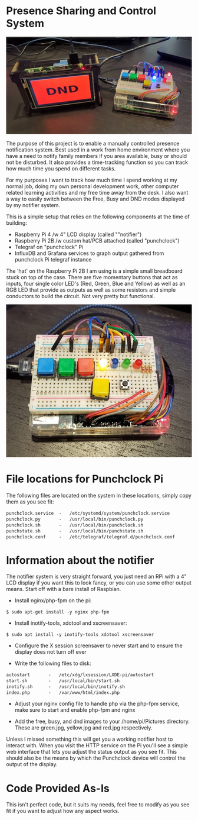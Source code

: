 # Presence Sharing and Control System

![Presence Hardware](https://github.com/henrypotgieter/presence_system/blob/main/device.png?raw=true)

The purpose of this project is to enable a manually controlled presence
notification system.  Best used in a work from home environment where you have
a need to notify family members if you area available, busy or should not be
disturbed.  It also provides a time-tracking function so you can track how much
time you spend on different tasks.

For my purposes I want to track how much time I spend working at my normal job,
doing my own personal development work, other computer related learning
activities and my free time away from the desk.  I also want a way to easily
switch between the Free, Busy and DND modes displayed by my notifier system.

This is a simple setup that relies on the following components at the time of
building:

- Raspberry Pi 4 /w 4" LCD display (called ""notifier")
- Raspberry Pi 2B /w custom hat/PCB attached (called "punchclock")
- Telegraf on "punchclock" Pi
- InfluxDB and Grafana services to graph output gathered from punchclock Pi 
    telegraf instance

The 'hat' on the Raspberry Pi 2B I am using is a simple small breadboard stuck
on top of the case.  There are five momentary buttons that act as inputs, four
single color LED's (Red, Green, Blue and Yellow) as well as an RGB LED that
provide as outputs as well as some resistors and simple conductors to build the
circuit.  Not very pretty but functional.

![Circuit Up Close](https://github.com/henrypotgieter/presence_system/blob/main/closeup.png?raw=true)

# File locations for Punchclock Pi

The following files are located on the system in these locations, simply copy
them as you see fit:

```
punchclock.service  -   /etc/systemd/system/punchclock.service
punchclock.py       -   /usr/local/bin/punchclock.py
punchclock.sh       -   /usr/local/bin/punchclock.sh
punchstate.sh       -   /usr/local/bin/punchstate.sh
punchclock.conf     -   /etc/telegraf/telegraf.d/punchclock.conf
```

# Information about the notifier

The notifier system is very straight forward, you just need an RPi with a 4"
LCD display if you want this to look fancy, or you can use some other output
means.  Start off with a bare install of Raspbian.

- Install nginx/php-fpm on the pi:

```
$ sudo apt-get install -y nginx php-fpm
```

- Install inotify-tools, xdotool and xscreensaver:

```
$ sudo apt install -y inotify-tools xdotool xscreensaver
```

- Configure the X session screensaver to never start and to ensure the display
    does not turn off ever

- Write the following files to disk:

```
autostart       -   /etc/xdg/lxsession/LXDE-pi/autostart
start.sh        -   /usr/local/bin/start.sh
inotify.sh      -   /usr/local/bin/inotify.sh
index.php       -   /var/www/html/index.php
```

- Adjust your nginx config file to handle php via the php-fpm service, make
    sure to start and enable php-fpm and nginx

- Add the free, busy, and dnd images to your /home/pi/Pictures directory.
    These are green.jpg, yellow.jpg and red.jpg respectively.


Unless I missed something this will get you a working notifier host to interact
with.  When you visit the HTTP service on the Pi you'll see a simple web
interface that lets you adjust the status output as you see fit.  This should
also be the means by which the Punchclock device will control the output of the
display.

# Code Provided As-Is

This isn't perfect code, but it suits my needs, feel free to modify as you see
fit if you want to adjust how any aspect works.
